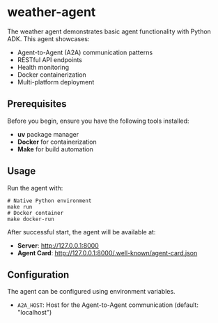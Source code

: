 # weather-agent

The weather agent demonstrates basic agent functionality with Python ADK. This agent showcases:

* Agent-to-Agent (A2A) communication patterns
* RESTful API endpoints
* Health monitoring
* Docker containerization
* Multi-platform deployment

## Prerequisites

Before you begin, ensure you have the following tools installed:

* **uv** package manager
* **Docker** for containerization
* **Make** for build automation

## Usage

Run the agent with:

```shell
# Native Python environment
make run
# Docker container
make docker-run
```

After successful start, the agent will be available at:

* **Server**: http://127.0.0.1:8000
* **Agent Card**: http://127.0.0.1:8000/.well-known/agent-card.json

## Configuration

The agent can be configured using environment variables.

* `A2A_HOST`: Host for the Agent-to-Agent communication (default: "localhost")
